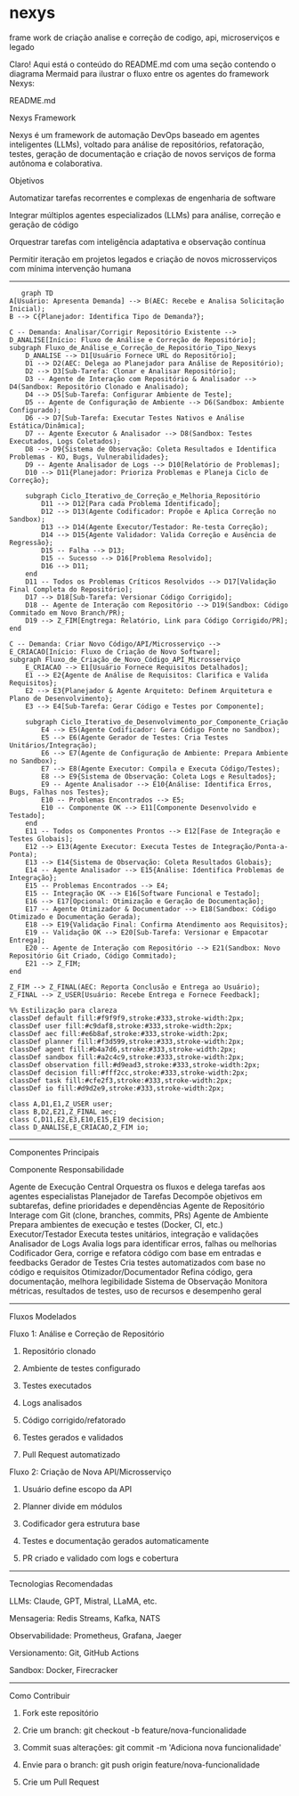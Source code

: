 # nexys
frame work de criação analise e correção de codigo, api, microserviços e legado

Claro! Aqui está o conteúdo do README.md com uma seção contendo o diagrama Mermaid para ilustrar o fluxo entre os agentes do framework Nexys:

README.md

Nexys Framework

Nexys é um framework de automação DevOps baseado em agentes inteligentes (LLMs), voltado para análise de repositórios, refatoração, testes, geração de documentação e criação de novos serviços de forma autônoma e colaborativa.

Objetivos

Automatizar tarefas recorrentes e complexas de engenharia de software

Integrar múltiplos agentes especializados (LLMs) para análise, correção e geração de código

Orquestrar tarefas com inteligência adaptativa e observação contínua

Permitir iteração em projetos legados e criação de novos microsserviços com mínima intervenção humana



---

       graph TD
    A[Usuário: Apresenta Demanda] --> B(AEC: Recebe e Analisa Solicitação Inicial);
    B --> C{Planejador: Identifica Tipo de Demanda?};

    C -- Demanda: Analisar/Corrigir Repositório Existente --> D_ANALISE[Início: Fluxo de Análise e Correção de Repositório];
    subgraph Fluxo_de_Análise_e_Correção_de_Repositório_Tipo_Nexys
        D_ANALISE --> D1[Usuário Fornece URL do Repositório];
        D1 --> D2(AEC: Delega ao Planejador para Análise de Repositório);
        D2 --> D3[Sub-Tarefa: Clonar e Analisar Repositório];
        D3 -- Agente de Interação com Repositório & Analisador --> D4(Sandbox: Repositório Clonado e Analisado);
        D4 --> D5[Sub-Tarefa: Configurar Ambiente de Teste];
        D5 -- Agente de Configuração de Ambiente --> D6(Sandbox: Ambiente Configurado);
        D6 --> D7[Sub-Tarefa: Executar Testes Nativos e Análise Estática/Dinâmica];
        D7 -- Agente Executor & Analisador --> D8(Sandbox: Testes Executados, Logs Coletados);
        D8 --> D9{Sistema de Observação: Coleta Resultados e Identifica Problemas - KO, Bugs, Vulnerabilidades};
        D9 -- Agente Analisador de Logs --> D10[Relatório de Problemas];
        D10 --> D11{Planejador: Prioriza Problemas e Planeja Ciclo de Correção};
        
        subgraph Ciclo_Iterativo_de_Correção_e_Melhoria_Repositório
            D11 --> D12[Para cada Problema Identificado];
            D12 --> D13(Agente Codificador: Propõe e Aplica Correção no Sandbox);
            D13 --> D14(Agente Executor/Testador: Re-testa Correção);
            D14 --> D15{Agente Validador: Valida Correção e Ausência de Regressão};
            D15 -- Falha --> D13;
            D15 -- Sucesso --> D16[Problema Resolvido];
            D16 --> D11;
        end
        D11 -- Todos os Problemas Críticos Resolvidos --> D17[Validação Final Completa do Repositório];
        D17 --> D18[Sub-Tarefa: Versionar Código Corrigido];
        D18 -- Agente de Interação com Repositório --> D19(Sandbox: Código Commitado em Novo Branch/PR);
        D19 --> Z_FIM[Engtrega: Relatório, Link para Código Corrigido/PR];
    end

    C -- Demanda: Criar Novo Código/API/Microsserviço --> E_CRIACAO[Início: Fluxo de Criação de Novo Software];
    subgraph Fluxo_de_Criação_de_Novo_Código_API_Microsserviço
        E_CRIACAO --> E1[Usuário Fornece Requisitos Detalhados];
        E1 --> E2{Agente de Análise de Requisitos: Clarifica e Valida Requisitos};
        E2 --> E3{Planejador & Agente Arquiteto: Definem Arquitetura e Plano de Desenvolvimento};
        E3 --> E4[Sub-Tarefa: Gerar Código e Testes por Componente];
        
        subgraph Ciclo_Iterativo_de_Desenvolvimento_por_Componente_Criação
            E4 --> E5(Agente Codificador: Gera Código Fonte no Sandbox);
            E5 --> E6(Agente Gerador de Testes: Cria Testes Unitários/Integração);
            E6 --> E7(Agente de Configuração de Ambiente: Prepara Ambiente no Sandbox);
            E7 --> E8(Agente Executor: Compila e Executa Código/Testes);
            E8 --> E9{Sistema de Observação: Coleta Logs e Resultados};
            E9 -- Agente Analisador --> E10{Análise: Identifica Erros, Bugs, Falhas nos Testes};
            E10 -- Problemas Encontrados --> E5;
            E10 -- Componente OK --> E11[Componente Desenvolvido e Testado];
        end
        E11 -- Todos os Componentes Prontos --> E12[Fase de Integração e Testes Globais];
        E12 --> E13(Agente Executor: Executa Testes de Integração/Ponta-a-Ponta);
        E13 --> E14{Sistema de Observação: Coleta Resultados Globais};
        E14 -- Agente Analisador --> E15{Análise: Identifica Problemas de Integração};
        E15 -- Problemas Encontrados --> E4;
        E15 -- Integração OK --> E16[Software Funcional e Testado];
        E16 --> E17[Opcional: Otimização e Geração de Documentação];
        E17 -- Agente Otimizador & Documentador --> E18(Sandbox: Código Otimizado e Documentação Gerada);
        E18 --> E19{Validação Final: Confirma Atendimento aos Requisitos};
        E19 -- Validação OK --> E20[Sub-Tarefa: Versionar e Empacotar Entrega];
        E20 -- Agente de Interação com Repositório --> E21(Sandbox: Novo Repositório Git Criado, Código Commitado);
        E21 --> Z_FIM;
    end

    Z_FIM --> Z_FINAL(AEC: Reporta Conclusão e Entrega ao Usuário);
    Z_FINAL --> Z_USER[Usuário: Recebe Entrega e Fornece Feedback];

    %% Estilização para clareza
    classDef default fill:#f9f9f9,stroke:#333,stroke-width:2px;
    classDef user fill:#c9daf8,stroke:#333,stroke-width:2px;
    classDef aec fill:#e6b8af,stroke:#333,stroke-width:2px;
    classDef planner fill:#f3d599,stroke:#333,stroke-width:2px;
    classDef agent fill:#b4a7d6,stroke:#333,stroke-width:2px;
    classDef sandbox fill:#a2c4c9,stroke:#333,stroke-width:2px;
    classDef observation fill:#d9ead3,stroke:#333,stroke-width:2px;
    classDef decision fill:#fff2cc,stroke:#333,stroke-width:2px;
    classDef task fill:#cfe2f3,stroke:#333,stroke-width:2px;
    classDef io fill:#d9d2e9,stroke:#333,stroke-width:2px;

    class A,D1,E1,Z_USER user;
    class B,D2,E21,Z_FINAL aec;
    class C,D11,E2,E3,E10,E15,E19 decision;
    class D_ANALISE,E_CRIACAO,Z_FIM io;



---

Componentes Principais

Componente	Responsabilidade

Agente de Execução Central	Orquestra os fluxos e delega tarefas aos agentes especialistas
Planejador de Tarefas	Decompõe objetivos em subtarefas, define prioridades e dependências
Agente de Repositório	Interage com Git (clone, branches, commits, PRs)
Agente de Ambiente	Prepara ambientes de execução e testes (Docker, CI, etc.)
Executor/Testador	Executa testes unitários, integração e validações
Analisador de Logs	Avalia logs para identificar erros, falhas ou melhorias
Codificador	Gera, corrige e refatora código com base em entradas e feedbacks
Gerador de Testes	Cria testes automatizados com base no código e requisitos
Otimizador/Documentador	Refina código, gera documentação, melhora legibilidade
Sistema de Observação	Monitora métricas, resultados de testes, uso de recursos e desempenho geral



---

Fluxos Modelados

Fluxo 1: Análise e Correção de Repositório

1. Repositório clonado


2. Ambiente de testes configurado


3. Testes executados


4. Logs analisados


5. Código corrigido/refatorado


6. Testes gerados e validados


7. Pull Request automatizado



Fluxo 2: Criação de Nova API/Microsserviço

1. Usuário define escopo da API


2. Planner divide em módulos


3. Codificador gera estrutura base


4. Testes e documentação gerados automaticamente


5. PR criado e validado com logs e cobertura




---

Tecnologias Recomendadas

LLMs: Claude, GPT, Mistral, LLaMA, etc.

Mensageria: Redis Streams, Kafka, NATS

Observabilidade: Prometheus, Grafana, Jaeger

Versionamento: Git, GitHub Actions

Sandbox: Docker, Firecracker



---

Como Contribuir

1. Fork este repositório


2. Crie um branch: git checkout -b feature/nova-funcionalidade


3. Commit suas alterações: git commit -m 'Adiciona nova funcionalidade'


4. Envie para o branch: git push origin feature/nova-funcionalidade


5. Crie um Pull Request
